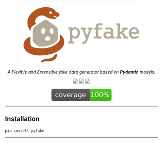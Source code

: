 <p align="center">
  <a href="https://github.com/Mukhopadhyay/pyfake"><img src="https://raw.githubusercontent.com/Mukhopadhyay/pyfake/refs/heads/master/docs/assets/logo.png" alt="Pyfake" ></a>
</p>

<p align="center">
<i>A Flexible and Extensible fake data generator based on <strong>Pydantic</strong> models.</i>
</p>

<p align="center">
<a href="https://pypi.org/project/pyfake/" target="_blank">
<img src="https://img.shields.io/pypi/v/pyfake?pypiBaseUrl=https%3A%2F%2Fpypi.org&style=for-the-badge"/></a> <img src="https://img.shields.io/badge/python-3670A0?style=for-the-badge&logo=python&logoColor=ffdd54"/> <img src="https://img.shields.io/endpoint?url=https://raw.githubusercontent.com/pydantic/pydantic/main/docs/badge/v2.json&style=for-the-badge"/>
</p>

<p align="center">
<img src="https://raw.githubusercontent.com/Mukhopadhyay/pyfake/refs/heads/master/docs/assets/coverage.svg"/>
</p>

---

## Installation

```bash
pip install pyfake
```

---
